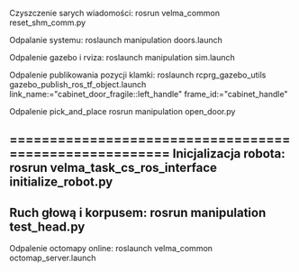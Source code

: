 Czyszczenie sarych wiadomości:
rosrun velma_common reset_shm_comm.py

Odpalanie systemu:
roslaunch manipulation doors.launch

Odpalenie gazebo i rviza:
roslaunch manipulation sim.launch

Odpalenie publikowania pozycji klamki:
roslaunch rcprg_gazebo_utils gazebo_publish_ros_tf_object.launch link_name:="cabinet_door_fragile::left_handle" frame_id:="cabinet_handle"

Odpalenie pick_and_place
rosrun manipulation open_door.py

=======================================================
Inicjalizacja robota:
rosrun velma_task_cs_ros_interface initialize_robot.py
------------------------------------------------
Ruch głową i korpusem:
rosrun manipulation test_head.py
------------------------------------------------
Odpalenie octomapy online:
roslaunch velma_common octomap_server.launch